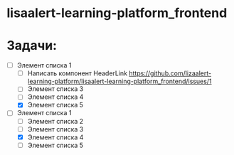 # lisaalert-learning-platform_frontend

# Задачи:
- [ ] Элемент списка 1
  - [ ] Написать компонент HeaderLink https://github.com/lizaalert-learning-platform/lisaalert-learning-platform_frontend/issues/1
  - [ ] Элемент списка 3 
  - [ ] Элемент списка 4
  - [x] Элемент списка 5
- [ ] Элемент списка 1
  - [ ] Элемент списка 2
  - [ ] Элемент списка 3 
  - [x] Элемент списка 4
  - [ ] Элемент списка 5
